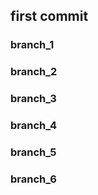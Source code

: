 ## first commit

### branch_1

### branch_2

### branch_3

### branch_4

### branch_5

### branch_6
